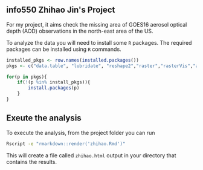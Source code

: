 ## info550 Zhihao Jin's Project

For my project, it aims check the missing area of GOES16 aerosol optical depth (AOD) observations in the north-east area of the US.

To analyze the data you will need to install some `R` packages. The required packages can be installed using `R` commands.

``` r
installed_pkgs <- row.names(installed.packages())
pkgs <- c("data.table", "lubridate", "reshape2","raster","rasterVis","animation")

for(p in pkgs){
	if(!(p %in% install_pkgs)){
		install.packages(p)
	}
}
```

## Exeute the analysis
To execute the analysis, from the project folder you can run 

``` bash
Rscript -e "rmarkdown::render('zhihao.Rmd')"
```

This will create a file called `zhihao.html` output in your directory that contains the results.


